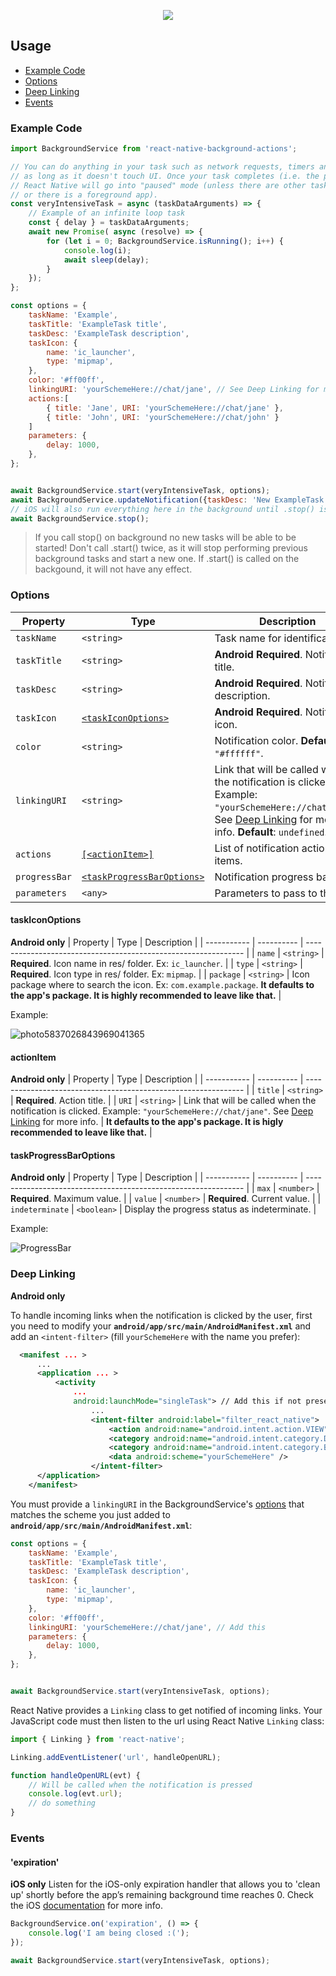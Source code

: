 <p align="center">
  <img src="https://i.imgur.com/G8BUzdZ.png" />
</p>

## Usage
- [Example Code](#Example-Code)
- [Options](#options)
- [Deep Linking](#deep-linking)
- [Events](#events)

### Example Code

```js
import BackgroundService from 'react-native-background-actions';

// You can do anything in your task such as network requests, timers and so on,
// as long as it doesn't touch UI. Once your task completes (i.e. the promise is resolved),
// React Native will go into "paused" mode (unless there are other tasks running,
// or there is a foreground app).
const veryIntensiveTask = async (taskDataArguments) => {
    // Example of an infinite loop task
    const { delay } = taskDataArguments;
    await new Promise( async (resolve) => {
        for (let i = 0; BackgroundService.isRunning(); i++) {
            console.log(i);
            await sleep(delay);
        }
    });
};

const options = {
    taskName: 'Example',
    taskTitle: 'ExampleTask title',
    taskDesc: 'ExampleTask description',
    taskIcon: {
        name: 'ic_launcher',
        type: 'mipmap',
    },
    color: '#ff00ff',
    linkingURI: 'yourSchemeHere://chat/jane', // See Deep Linking for more info
    actions:[
        { title: 'Jane', URI: 'yourSchemeHere://chat/jane' },
        { title: 'John', URI: 'yourSchemeHere://chat/john' }
    ]
    parameters: {
        delay: 1000,
    },
};


await BackgroundService.start(veryIntensiveTask, options);
await BackgroundService.updateNotification({taskDesc: 'New ExampleTask description'}); // Only Android, iOS will ignore this call
// iOS will also run everything here in the background until .stop() is called
await BackgroundService.stop();
```
> If you call stop() on background no new tasks will be able to be started!
> Don't call .start() twice, as it will stop performing previous background tasks and start a new one. 
> If .start() is called on the backgound, it will not have any effect.

### Options
| Property    | Type       | Description                                    |
| ----------- | ---------- | ------------------------------------------------ |
| `taskName`  | `<string>` | Task name for identification.                     |
| `taskTitle` | `<string>` |  **Android Required**. Notification title.       |
| `taskDesc`  | `<string>` | **Android Required**. Notification description. |
| `taskIcon`  | [`<taskIconOptions>`](#taskIconOptions) | **Android Required**. Notification icon. |
| `color`  | `<string>` | Notification color. **Default**: `"#ffffff"`. |
| `linkingURI`  | `<string>` | Link that will be called when the notification is clicked. Example: `"yourSchemeHere://chat/jane"`. See [Deep Linking](#deep-linking) for more info. **Default**: `undefined`. |
| `actions`  | [`[<actionItem>]`](#actionItem) | List of notification action items. |
| `progressBar`  | [`<taskProgressBarOptions>`](#taskProgressBarOptions) | Notification progress bar. |
| `parameters` | `<any>` | Parameters to pass to the task. |

#### taskIconOptions
**Android only**
| Property    | Type       | Description                                                    |
| ----------- | ---------- | -------------------------------------------------------------- |
| `name`  | `<string>` | **Required**. Icon name in res/ folder. Ex: `ic_launcher`.         |
| `type` | `<string>` |  **Required**. Icon type in res/ folder. Ex: `mipmap`.              |
| `package`  | `<string>` | Icon package where to search the icon. Ex: `com.example.package`. **It defaults to the app's package. It is highly recommended to leave like that.** |

Example:

![photo5837026843969041365](https://user-images.githubusercontent.com/44206249/72532521-de49e280-3873-11ea-8bf6-00618bcb82ab.jpg)

#### actionItem
**Android only**
| Property    | Type       | Description                                                    |
| ----------- | ---------- | -------------------------------------------------------------- |
| `title`  | `<string>` | **Required**. Action title.         |
| `URI` | `<string>` |  Link that will be called when the notification is clicked. Example: `"yourSchemeHere://chat/jane"`. See [Deep Linking](#deep-linking) for more info.              |
**It defaults to the app's package. It is higly recommended to leave like that.** |

#### taskProgressBarOptions
**Android only**
| Property    | Type       | Description                                                    |
| ----------- | ---------- | -------------------------------------------------------------- |
| `max`       | `<number>` | **Required**. Maximum value.     |
| `value`     | `<number>` |  **Required**. Current value.         |
| `indeterminate`     | `<boolean>` |  Display the progress status as indeterminate.         |

Example:

![ProgressBar](https://developer.android.com/images/ui/notifications/notification-progressbar_2x.png)

### Deep Linking
**Android only**

To handle incoming links when the notification is clicked by the user, first you need to modify your **`android/app/src/main/AndroidManifest.xml`** and add an `<intent-filter>` (fill `yourSchemeHere` with the name you prefer):
```xml
  <manifest ... >
      ...
      <application ... >
          <activity
              ...
              android:launchMode="singleTask"> // Add this if not present
                  ...
                  <intent-filter android:label="filter_react_native">
                      <action android:name="android.intent.action.VIEW" />
                      <category android:name="android.intent.category.DEFAULT" />
                      <category android:name="android.intent.category.BROWSABLE" />
                      <data android:scheme="yourSchemeHere" />
                  </intent-filter>
      </application>
    </manifest>
```

You must provide a `linkingURI` in the BackgroundService's [options](#options) that matches the scheme you just added to **`android/app/src/main/AndroidManifest.xml`**:
```js
const options = {
    taskName: 'Example',
    taskTitle: 'ExampleTask title',
    taskDesc: 'ExampleTask description',
    taskIcon: {
        name: 'ic_launcher',
        type: 'mipmap',
    },
    color: '#ff00ff',
    linkingURI: 'yourSchemeHere://chat/jane', // Add this
    parameters: {
        delay: 1000,
    },
};


await BackgroundService.start(veryIntensiveTask, options);
```

React Native provides a `Linking` class to get notified of incoming links. Your JavaScript code must then listen to the url using React Native `Linking` class:
```js
import { Linking } from 'react-native';

Linking.addEventListener('url', handleOpenURL);

function handleOpenURL(evt) {
    // Will be called when the notification is pressed
    console.log(evt.url);
    // do something
}
```

### Events
#### 'expiration'
**iOS only**
Listen for the iOS-only expiration handler that allows you to 'clean up' shortly before the app’s remaining background time reaches 0. Check the iOS [documentation](https://developer.apple.com/documentation/uikit/uiapplication/1623031-beginbackgroundtask) for more info.

```js
BackgroundService.on('expiration', () => {
    console.log('I am being closed :(');
});

await BackgroundService.start(veryIntensiveTask, options);

```
